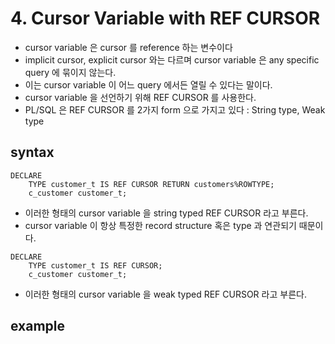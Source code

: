 # 4. Cursor Variable with REF CURSOR
- cursor variable 은 cursor 를 reference 하는 변수이다
- implicit cursor, explicit cursor 와는 다르며 cursor variable 은 any specific query 에 묶이지 않는다.
- 이는 cursor variable 이 어느 query 에서든 열릴 수 있다는 말이다.
- cursor variable 을 선언하기 위해 REF CURSOR 를 사용한다.
- PL/SQL 은 REF CURSOR 를 2가지 form 으로 가지고 있다 : String type, Weak type

## syntax
```oracle-sql
DECLARE
    TYPE customer_t IS REF CURSOR RETURN customers%ROWTYPE;
    c_customer customer_t;
```
- 이러한 형태의 cursor variable 을 string typed REF CURSOR 라고 부른다.
- cursor variable 이 항상 특정한 record structure 혹은 type 과 연관되기 때문이다.
```oracle-sql
DECLARE
    TYPE customer_t IS REF CURSOR;
    c_customer customer_t;

```
- 이러한 형태의 cursor variable 을 weak typed REF CURSOR 라고 부른다.


## example



